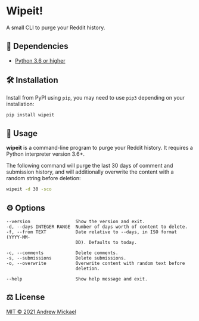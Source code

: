 # Wipeit!
A small CLI to purge your Reddit history.

## 👶 Dependencies
* [Python 3.6 or higher](https://www.python.org/downloads/)

## 🛠️ Installation
Install from PyPI using `pip`, you may need to use `pip3` depending on your installation:
```sh
pip install wipeit
```

## 🚀 Usage
**wipeit** is a command-line program to purge your Reddit history. It requires a Python interpreter version 3.6+.

The following command will purge the last 30 days of comment and submission history, and will additionally overwrite the content with a random string before deletion:
```sh
wipeit -d 30 -sco
```


## ⚙️ Options
```
--version                 Show the version and exit.
-d, --days INTEGER RANGE  Number of days worth of content to delete.
-f, --from TEXT           Date relative to --days, in ISO format (YYYY-MM-
                          DD). Defaults to today.

-c, --comments            Delete comments.
-s, --submissions         Delete submissions.
-o, --overwrite           Overwrite content with random text before
                          deletion.

--help                    Show help message and exit.
```

## ⚖️ License
[MIT © 2021 Andrew Mickael](https://github.com/amickael/wipeit/blob/master/LICENSE)
